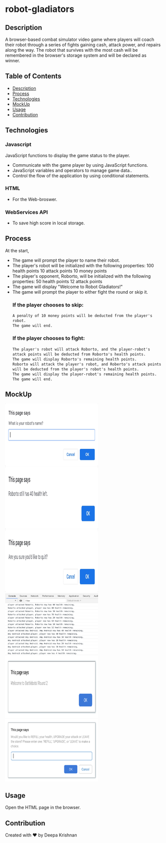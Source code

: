 # robot-gladiators
## Description
A browser-based combat simulator video game  where players will coach their robot through a series of fights gaining cash, attack power, and repairs along the way. The robot that survives with the most cash will be remembered in the browser's storage system and will be declared as winner.

## Table of Contents 
  * [Description](#description)
  * [Process](#process)
  * [Technologies](#technologies)
  * [MockUp](#mockup)
  * [Usage](#usage)
  * [Contribution](#contribution)

## Technologies 
### Javascript 
JavaScript functions to display the game status to the player.
  * Communicate with the game player by using JavaScript functions.
  * JavaScript variables and operators to manage game data..
  * Control the flow of the application by using conditional statements.
### HTML 
 *  For the Web-broswer.
### WebServices API 
 * To save high score in local storage.
  
## Process 
At the start, 
  * The game will prompt the player to name their robot.
  * The player's robot will be initialized with the following properties:
      100 health points
      10 attack points
      10 money points
  * The player's opponent, Roborto, will be initialized with the following properties:
      50 health points
      12 attack points
  * The game will display "Welcome to Robot Gladiators!"
  * The game will prompt the player to either fight the round or skip it.
     ### If the player chooses to skip:
        A penalty of 10 money points will be deducted from the player's robot.
        The game will end.
     ### If the player chooses to fight:
        The player's robot will attack Roborto, and the player-robot's attack points will be deducted from Roborto's health points.
        The game will display Roborto's remaining health points.
        Roborto will attack the player's robot, and Roberto's attack points will be deducted from the player's robot's health points.
        The game will display the player-robot's remaining health points.
        The game will end.
        
 ## MockUp
  <p align="left">
   <img src="https://github.com/Deeparkrish/robot-gladiators/blob/main/assets/rg2.jpeg" height ="200px" width="300px" />
   <img src="https://github.com/Deeparkrish/robot-gladiators/blob/main/assets/rg3.jpeg" height ="200px" width="300px" />
   <img src="https://github.com/Deeparkrish/robot-gladiators/blob/main/assets/rg4.jpeg" height ="200px" width="300px" />
   <img src="https://github.com/Deeparkrish/robot-gladiators/blob/main/assets/rg5.jpeg" height ="200px" width="300px" />
   <img src="https://github.com/Deeparkrish/robot-gladiators/blob/main/assets/rg6.jpeg" height ="200px" width="300px" />
   <img src="https://github.com/Deeparkrish/robot-gladiators/blob/main/assets/rg7.jpeg" height ="200px" width="300px" />
  </p>
  
  ## Usage 
   Open the HTML page in the browser.
  
  ## Contribution
  Created with ❤️ by Deepa Krishnan



    

